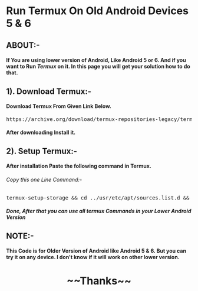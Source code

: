 # Run Termux On Old Android Devices 5 & 6

<H2>ABOUT:-</H2>
<H4><P>If You are using lower version of Android, Like Android 5 or 6. And if you want to Run <B><I>Termux</I></B> on it. In this page you will get your solution how to do that.</P></H4>

<H2>1). Download Termux:-</H2>
<P><H4>Download Termux From Given Link Below.</H4>
<pre>https://archive.org/download/termux-repositories-legacy/termux-v0.79-offline-bootstraps.apk</pre>
<H4>After downloading Install it.</H4></P>

<H2>2). Setup Termux:-</H2>
<P><H4>After installation Paste the following command in Termux.</H4>
<H6>Copy this one Line Command:-</H6>
<pre>termux-setup-storage && cd ../usr/etc/apt/sources.list.d && rm -rf * && cd ~ && cd ../usr/etc/apt/ && rm -f sources.list && echo "deb http://packages.termux.dev/apt/termux-main-21 stable main" > sources.list && cd ~</pre></P>

<H5>Done, After that you can use all termux Commands in your Lower Android Version</H5>

<H2>NOTE:-</H2>
<H4>This Code is for Older Version of Android like Android 5 & 6. But you can try it on any device. I don't know if it will work on other lower version.</H4>

<center><H1>~~Thanks~~</H1></center>
